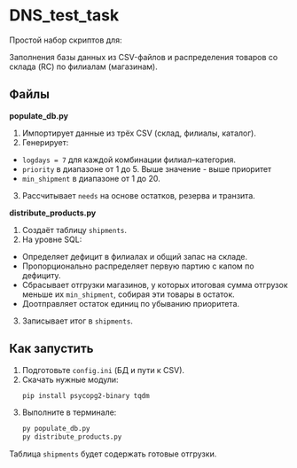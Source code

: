 # DNS_test_task

Простой набор скриптов для:

Заполнения базы данных из CSV-файлов и распределения товаров со склада (RC) по филиалам (магазинам).

## Файлы

**populate\_db.py**

1) Импортирует данные из трёх CSV (склад, филиалы, каталог).
2) Генерирует:
  - `logdays = 7` для каждой комбинации филиал–категория.
  - `priority` в диапазоне от 1 до 5. Выше значение - выше приоритет
  - `min_shipment` в диапазоне от 1 до 20.
3) Рассчитывает `needs` на основе остатков, резерва и транзита.

**distribute\_products.py**

1) Создаёт таблицу `shipments`.
2) На уровне SQL:
  - Определяет дефицит в филиалах и общий запас на складе.
  - Пропорционально распределяет первую партию с капом по дефициту.
  - Сбрасывает отгрузки магазинов, у которых итоговая сумма отгрузок меньше их `min_shipment`, собирая эти товары в остаток.
  - Доотправляет остаток единиц по убыванию приоритета.
3) Записывает итог в `shipments`.

## Как запустить

1) Подготовьте `config.ini` (БД и пути к CSV).
2) Скачать нужные модули:
   ```bash
   pip install psycopg2-binary tqdm
   ```
3) Выполните в терминале:
   ```bash
   py populate_db.py
   py distribute_products.py
   ```

Таблица `shipments` будет содержать готовые отгрузки.

